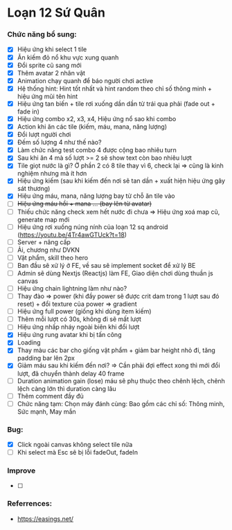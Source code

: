 # Loạn 12 Sứ Quân

### Chức năng bổ sung:

- [x] Hiệu ứng khi select 1 tile
- [x] Ăn kiếm đỏ nổ khu vực xung quanh
- [x] Đổi sprite cũ sang mới
- [x] Thêm avatar 2 nhân vật
- [x] Animation chạy quanh để báo người chơi active
- [x] Hệ thống hint: Hint tốt nhất và hint random theo chỉ số thông minh + hiệu ứng mũi tên hint
- [x] Hiệu ứng tan biến + tile rơi xuống dần dần từ trái qua phải (fade out + fade in)
- [x] Hiệu ứng combo x2, x3, x4, Hiệu ứng nổ sao khi combo
- [x] Action khi ăn các tile (kiếm, máu, mana, năng lượng)
- [x] Đổi lượt người chơi
- [x] Đếm số lượng 4 như thế nào?
- [x] Làm chức năng test combo 4 được cộng bao nhiêu turn
- [x] Sau khi ăn 4 mà số lượt >= 2 sẽ show text còn bao nhiêu lượt
- [x] Tile giọt nước là gì? Ở phần 2 có 8 tile thay vì 6, check lại => cũng là kinh nghiệm nhưng mà ít hơn
- [x] Hiệu ứng kiếm (sau khi kiếm đến nơi sẽ tan dần + xuất hiện hiệu ứng gây sát thương)
- [x] Hiệu ứng máu, mana, năng lượng bay từ chỗ ăn tile vào
- [ ] ~~Hiệu ứng máu hồi + mana ... (bay lên từ avatar)~~
- [ ] Thiếu chức năng check xem hết nước đi chưa => Hiệu ứng xoá map cũ, generate map mới
- [ ] Hiệu ứng rơi xuống núng nính của loạn 12 sq android (https://youtu.be/4Tr4awGTUck?t=18)
- [ ] Server + nâng cấp
- [ ] Ải, chương như DVKN
- [ ] Vật phẩm, skill theo hero
- [ ] Ban đầu sẽ xử lý ở FE, về sau sẽ implement socket để xử lý BE
- [ ] Admin sẽ dùng Nextjs (Reactjs) làm FE, Giao diện chơi dùng thuần js canvas
- [ ] Hiệu ứng chain lightning làm như nào?
- [ ] Thay đào => power (khi đầy power sẽ được crit dam trong 1 lượt sau đó reset) + đổi texture của power => gradient
- [ ] Hiệu ứng full power (giống khi dùng item kiếm)
- [ ] Thêm mỗi lượt có 30s, không đi sẽ mất lượt
- [ ] Hiệu ứng nhấp nháy ngoài biên khi đổi lượt
- [x] Hiệu ứng rung avatar khi bị tấn công
- [x] Loading
- [x] Thay màu các bar cho giống vật phẩm + giảm bar height nhỏ đi, tăng padding bar lên 2px
- [x] Giảm máu sau khi kiếm đến nơi? => Cần phải đợi effect xong thì mới đổi lượt, đã chuyển thành delay 40 frame
- [ ] Duration animation gain (lose) máu sẽ phụ thuộc theo chênh lệch, chênh lệch càng lớn thì duration càng lâu
- [ ] Thêm comment đầy đủ
- [ ] Chức năng tạm: Chọn máy đánh cùng: Bao gồm các chỉ số: Thông minh, Sức mạnh, May mắn

### Bug:

- [x] Click ngoài canvas không select tile nữa
- [ ] Khi select mà Esc sẽ bị lỗi fadeOut, fadeIn

### Improve

- [ ]

### Referrences:

- https://easings.net/
